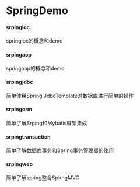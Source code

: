 # SpringDemo

#### srpingioc
springioc的概念和demo
#### srpingaop
springaop的概念和demo
#### srpingjdbc
简单使用Spring JdbcTemplate对数据库进行简单的操作
#### srpingorm
简单了解Srping和Mybatis框架集成
#### srpingtransaction
简单了解数据库事务和Spring事务管理器的使用
#### srpingweb
简单了解spring整合SpirngMVC
